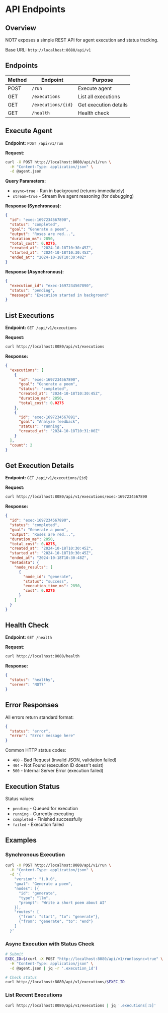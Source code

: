 # API Endpoints

## Overview

NOT7 exposes a simple REST API for agent execution and status tracking.

Base URL: `http://localhost:8080/api/v1`

## Endpoints

| Method | Endpoint | Purpose |
|--------|----------|---------|
| POST | `/run` | Execute agent |
| GET | `/executions` | List all executions |
| GET | `/executions/{id}` | Get execution details |
| GET | `/health` | Health check |

## Execute Agent

**Endpoint:** `POST /api/v1/run`

**Request:**

```bash
curl -X POST http://localhost:8080/api/v1/run \
  -H "Content-Type: application/json" \
  -d @agent.json
```

**Query Parameters:**

- `async=true` - Run in background (returns immediately)
- `stream=true` - Stream live agent reasoning (for debugging)

**Response (Synchronous):**

```json
{
  "id": "exec-1697234567890",
  "status": "completed",
  "goal": "Generate a poem",
  "output": "Roses are red...",
  "duration_ms": 2850,
  "total_cost": 0.0275,
  "created_at": "2024-10-18T10:30:45Z",
  "started_at": "2024-10-18T10:30:45Z",
  "ended_at": "2024-10-18T10:30:48Z"
}
```

**Response (Asynchronous):**

```json
{
  "execution_id": "exec-1697234567890",
  "status": "pending",
  "message": "Execution started in background"
}
```

## List Executions

**Endpoint:** `GET /api/v1/executions`

**Request:**

```bash
curl http://localhost:8080/api/v1/executions
```

**Response:**

```json
{
  "executions": [
    {
      "id": "exec-1697234567890",
      "goal": "Generate a poem",
      "status": "completed",
      "created_at": "2024-10-18T10:30:45Z",
      "duration_ms": 2850,
      "total_cost": 0.0275
    },
    {
      "id": "exec-1697234567891",
      "goal": "Analyze feedback",
      "status": "running",
      "created_at": "2024-10-18T10:31:00Z"
    }
  ],
  "count": 2
}
```

## Get Execution Details

**Endpoint:** `GET /api/v1/executions/{id}`

**Request:**

```bash
curl http://localhost:8080/api/v1/executions/exec-1697234567890
```

**Response:**

```json
{
  "id": "exec-1697234567890",
  "status": "completed",
  "goal": "Generate a poem",
  "output": "Roses are red...",
  "duration_ms": 2850,
  "total_cost": 0.0275,
  "created_at": "2024-10-18T10:30:45Z",
  "started_at": "2024-10-18T10:30:45Z",
  "ended_at": "2024-10-18T10:30:48Z",
  "metadata": {
    "node_results": [
      {
        "node_id": "generate",
        "status": "success",
        "execution_time_ms": 2850,
        "cost": 0.0275
      }
    ]
  }
}
```

## Health Check

**Endpoint:** `GET /health`

**Request:**

```bash
curl http://localhost:8080/health
```

**Response:**

```json
{
  "status": "healthy",
  "server": "NOT7"
}
```

## Error Responses

All errors return standard format:

```json
{
  "status": "error",
  "error": "Error message here"
}
```

Common HTTP status codes:

- `400` - Bad Request (invalid JSON, validation failed)
- `404` - Not Found (execution ID doesn't exist)
- `500` - Internal Server Error (execution failed)

## Execution Status

Status values:

- `pending` - Queued for execution
- `running` - Currently executing
- `completed` - Finished successfully
- `failed` - Execution failed

## Examples

### Synchronous Execution

```bash
curl -X POST http://localhost:8080/api/v1/run \
  -H "Content-Type: application/json" \
  -d '{
    "version": "1.0.0",
    "goal": "Generate a poem",
    "nodes": [{
      "id": "generate",
      "type": "llm",
      "prompt": "Write a short poem about AI"
    }],
    "routes": [
      {"from": "start", "to": "generate"},
      {"from": "generate", "to": "end"}
    ]
  }'
```

### Async Execution with Status Check

```bash
# Submit
EXEC_ID=$(curl -X POST "http://localhost:8080/api/v1/run?async=true" \
  -H "Content-Type: application/json" \
  -d @agent.json | jq -r '.execution_id')

# Check status
curl http://localhost:8080/api/v1/executions/$EXEC_ID
```

### List Recent Executions

```bash
curl http://localhost:8080/api/v1/executions | jq '.executions[:5]'
```
